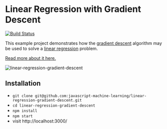 # Linear Regression with Gradient Descent

[![Build Status](https://travis-ci.org/javascript-machine-learning/linear-regression-gradient-descent.svg?branch=master)](https://travis-ci.org/javascript-machine-learning/linear-regression-gradient-descent)

This example project demonstrates how the [gradient descent](http://en.wikipedia.org/wiki/Gradient_descent) algorithm may be used to solve a [linear regression](http://en.wikipedia.org/wiki/Linear_regression) problem.

[Read more about it here.](https://www.robinwieruch.de/linear-regression-gradient-descent-javascript/)

![linear-regression-gradient-descent](https://user-images.githubusercontent.com/2479967/31553725-9a24097a-b065-11e7-9b89-771a614f464e.gif)

## Installation

* `git clone git@github.com:javascript-machine-learning/linear-regression-gradient-descent.git`
* `cd linear-regression-gradient-descent`
* `npm install`
* `npm start`
* visit http://localhost:3000/
